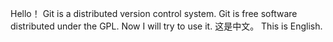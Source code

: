 Hello！
Git is a distributed version control system.
Git is free software distributed under the GPL.
Now I will try to use it.
这是中文。
This is English.